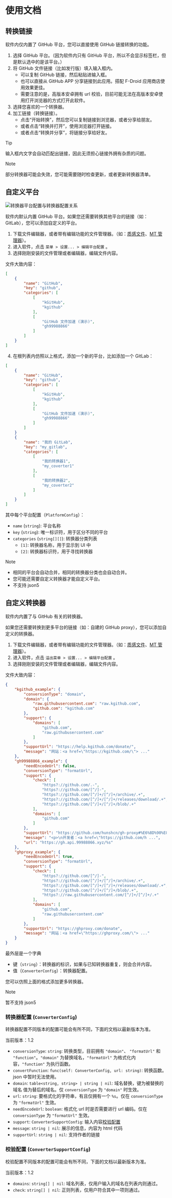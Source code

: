 # 使用文档

## 转换链接

软件内仅内置了 GitHub 平台，您可以直接使用 GitHub 链接转换的功能。

1. 选择 GitHub 平台。（因为软件内只有 GitHub 平台，所以不会显示标签栏，但是默认选中的是该平台。）
2. 将 GitHub 文件链接（比如发行版）填入输入框内。
   - 可以复制 GitHub 链接，然后粘贴进输入框。
   - 也可以直接从 GitHub APP 分享链接到此应用。搭配 F-Droid 应用商店使用效果更佳。
   - 需要注意的是，高版本安卓拥有 url 校验，目前可能无法在高版本安卓使用打开浏览器的方式打开此软件。
3. 选择您喜欢的一个转换器。
4. 加工链接（转换链接）。
   - 点击“开始转换”，然后您可以复制链接到浏览器，或者分享给朋友。
   - 或者点击“转换并打开”，使用浏览器打开链接。
   - 或者点击“转换并分享”，将链接分享给好友。

> [!TIP]
>
> 输入框内文字会自动匹配出链接，因此无须担心链接外拥有杂质的问题。

> [!NOTE]
>
> 部分转换器可能会失效，您可能需要随时检查更新，或者更新转换器清单。

## 自定义平台

![转换器平台配置与转换器配置关系](./images/platforms_and_converters.svg)

软件内默认内置 GitHub 平台。如果您还需要转换其他平台的链接（如：GitLab），您可以添加自定义的平台。

1. 下载文件编辑器，或者带有编辑功能的文件管理器。（如：[质感文件](https://github.com/zhanghai/MaterialFiles/releases/latest)、[MT 管理器](https://mt2.cn/)）。
2. 进入软件，点击 `菜单 > 设置... > 编辑平台配置` 。
3. 选择刚刚安装的文件管理或者编辑器，编辑文件内容。

文件大致内容：

``` json
[
    {
        "name": "GitHub",
        "key": "github",
        "categories": [
            [
                "kGitHub",
                "kgithub"
            ],
            [
                "GitHub 文件加速 (演示)",
                "gh99988866"
            ]
        ]
    }
]
```

4. 在根列表内仿照以上格式，添加一个新的平台，比如添加一个 GitLab：

```json
[
    {
        "name": "GitHub",
        "key": "github",
        "categories": [
            [
                "kGitHub",
                "kgithub"
            ],
            [
                "GitHub 文件加速 (演示)",
                "gh99988866"
            ]
        ]
    }
    {
        "name": "我的 GitLab",
        "key": "my_gitlab",
        "categories": [
            [
                "我的转换器1",
                "my_coverter1"
            ],
            [
                "我的转换器2",
                "my_coverter2"
            ]
        ]
    }
]
```

其中每个平台配置（`PlatformConfig`）：

- `name` (`string`): 平台名称
- `key` (`string`): 唯一标识符，用于区分不同的平台
- `categories` (`string[][]`): 转换器分类列表
  - `[1]`: 转换器名称，用于显示到 UI 中
  - `[2]`: 转换器标识符，用于寻找转换器

> [!NOTE]
>
> - 相同的平台会自动合并，相同的转换器分类也会自动合并。
> - 您可能还需要自定义转换器才能自定义平台。
> - 不支持 json5

## 自定义转换器

软件内内置了与 GitHub 有关的转换器。

如果您还需要转换到更多平台的链接（如：自建的 GitHub proxy），您可以添加自定义的转换器。

1. 下载文件编辑器，或者带有编辑功能的文件管理器。（如：[质感文件](https://github.com/zhanghai/MaterialFiles/releases/latest)、[MT 管理器](https://mt2.cn/)）。
2. 进入软件，点击 `溢出菜单 > 设置... > 编辑平台配置` 。
3. 选择刚刚安装的文件管理或者编辑器，编辑文件内容。

文件大致内容：

``` json
{
    "kgithub_example": {
        "conversionType": "domain",
        "domain": {
            "raw.githubusercontent.com": "raw.kgithub.com",
            "github.com": "kgithub.com"
        },
        "support": {
            "domains": [
                "github.com",
                "raw.githubusercontent.com"
            ]
        },
        "supportUrl": "https://help.kgithub.com/donate/",
        "message": "网站：<a href=\"https://kgithub.com/\"> ..."
    },
    "gh99988866_example": {
        "needEncodeUrl": false,
        "conversionType": "formatUrl",
        "support": {
            "check": [
                "https?://github.com/.-",
                "https?://github.com/[^/]-",
                "https?://github.com/[^/]+/[^/]+/archive/.+",
                "https?://github.com/[^/]+/[^/]+/releases/download/.+",
                "https?://github.com/[^/]+/[^/]+/blob/.+"
            ],
            "domains": [
                "github.com"
            ]
        },
        "supportUrl": "https://github.com/hunshcn/gh-proxy#%E6%8D%90%E8%B5%A0",
        "message": "<p>\n开发者：<a href=\"https://github.com/h ...",
        "url": "https://gh.api.99988866.xyz/%s"
    },
    "ghproxy_example": {
        "needEncodeUrl": true,
        "conversionType": "formatUrl",
        "support": {
            "check": [
                "https?://github.com/[^/]-",
                "https?://github.com/[^/]+/[^/]+/archive/.+",
                "https?://github.com/[^/]+/[^/]+/releases/download/.+",
                "https?://github.com/[^/]+/[^/]+/blob/.+",
                "https?://raw.githubusercontent.com/[^/]+/[^/]+/.+"
            ],
            "domains": [
                "github.com",
                "raw.githubusercontent.com"
            ]
        },
        "supportUrl": "https://ghproxy.com/donate",
        "message": "网站：<a href=\"https://ghproxy.com/\"> ..."
    }
}
```

最外层是一个字典

- 键（`string`）：转换器的标识，如果与已知转换器重复，则会合并内容。
- 值（`ConverterConfig`）：转换器配置。

您可以仿照上面的格式添加更多转换器。

> [!NOTE]
>
> 暂不支持 json5

### 转换器配置 (`ConverterConfig`)

转换器配置不同版本的配置可能会有所不同，下面的文档以最新版本为准。

当前版本：1.2

- `conversionType`: `string`: 转换类型，目前拥有 `"domain"`、 `"formatUrl"` 和 `"function"`。`"domain"` 为替换域名，`"formatUrl"` 为格式化内容，`"function"` 为执行函数。
- `convertFunction`: `func(self: ConverterConfig, url: string)`: 转换函数。json 中暂时无法使用。
- `domain`: `table<string, string> | string | nil`: 域名替换，键为被替换的域名 值为替后的域名。仅 `conversionType` 为 `"domain"` 时生效。
- `url`: `string`: 要格式化的字符串，有且仅拥有一个 `%s`。仅在 `conversionType` 为 `"formatUrl"` 生效。
- `needEncodeUrl`: `boolean`: 格式化 url 时是否需要进行 url 编码。仅在 `conversionType` 为 `"formatUrl"` 生效。
- `support`: `ConverterSupportConfig`: 输入内容[校验配置](#校验配置-convertersupportconfig)
- `message`: `string | nil`: 展示的信息，内容为 html 代码
- `supportUrl`: `string | nil`: 支持作者的链接

### 校验配置 (`ConverterSupportConfig`)

校验配置不同版本的配置可能会有所不同，下面的文档以最新版本为准。

当前版本：1.2

- `domains`: `string[] | nil`: 域名列表，仅用户输入的域名在列表内则通过。
- `check`: `string[] | nil`: 正则列表，仅用户符合其中一项则通过。

